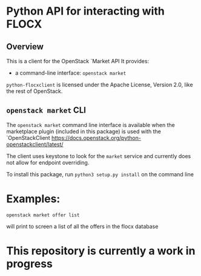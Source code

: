 # Python API for interacting with FLOCX

Overview
--------

This is a client for the OpenStack `Market API
It provides:

* a command-line interface: ``openstack market``

``python-flocxclient`` is licensed under the Apache License, Version 2.0,
like the rest of OpenStack.


``openstack market`` CLI
---------------------------

The ``openstack market`` command line interface is available when the marketplace
 plugin (included in this package) is used with the `OpenStackClient
https://docs.openstack.org/python-openstackclient/latest/

The client uses keystone to look for the `market` service and currently does not
allow for endpoint overriding.

To install this package, run `python3 setup.py install` on the command line

# Examples:

    openstack market offer list
will print to screen a list of all the offers in the flocx database

# This repository is currently a work in progress

